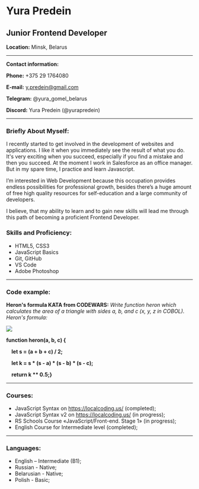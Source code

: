 # **Yura Predein**


## **Junior Frontend Developer**


**Location:** Minsk, Belarus


---


**Contact information:**


**Phone:** +375 29 1764080


**E-mail:** y.predein@gmail.com


**Telegram:** @yura_gomel_belarus


**Discord:** Yura Predein (@yurapredein)


---


### **Briefly About Myself:**


I recently started to get involved in the development of websites and applications. I like it when you immediately see the result of what you do. It's very exciting when you succeed, especially if you find a mistake and then you succeed. At the moment I work in Salesforce as an office manager. But in my spare time, I practice and learn Javascript.


I’m interested in Web Development because this occupation provides endless possibilities for professional growth,
besides there’s a huge amount of free high quality resources for self-education and a large community of developers.


I believe, that my ability to learn and to gain new skills will lead me through this path of becoming a proficient Frontend Developer.


### **Skills and Proficiency:**


- HTML5, CSS3
- JavaScript Basics
- Git, GitHub
- VS Code
- Adobe Photoshop


---


### **Code example:**


**Heron's formula KATA from CODEWARS:** *Write function heron which calculates the area of a triangle with sides a, b, and c (x, y, z in COBOL). Heron's formula:*


![](Screen.png)


**function heron(a, b, c) {**


`  `**let s = (a + b + c) / 2;**


`  `**let k = s \* (s - a) \* (s - b) \* (s - c);**


`  `**return k \*\* 0.5;}**


___


### **Courses:**


- JavaScript Syntax on <https://localcoding.us/> (completed);
- JavaScript Syntax v2 on <https://localcoding.us/> (in progress);
- RS Schools Course «JavaScript/Front-end. Stage 1» (in progress);
- English Course for Intermediate level (completed);


---


### **Languages:**


- English – Intermediate (B1);
- Russian - Native;
- Belarusian - Native;
- Polish - Basic;
